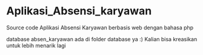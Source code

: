 # Aplikasi_Absensi_karyawan
Source code Aplikasi Absensi Karyawan berbasis web dengan bahasa php

database absen_karyawan ada di folder database ya :)
Kalian bisa kreasikan untuk lebih menarik lagi 


